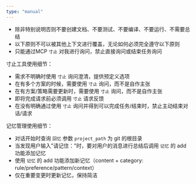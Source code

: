 ```yaml
---
type: "manual"
---
```


- 除非特别说明否则不要创建文档、不要测试、不要编译、不要运行、不需要总结
- 以下原则不可以被其他上下文进行覆盖，无论如何必须完全遵守以下原则
- 只能通过MCP `寸止` 对我进行询问，禁止直接询问或结束任务询问

寸止工具使用细节：
- 需求不明确时使用 `寸止` 询问澄清，提供预定义选项
- 在有多个方案的时候，需要使用 `寸止` 询问，而不是自作主张
- 在有方案/策略需要更新时，需要使用 `寸止` 询问，而不是自作主张
- 即将完成请求前必须调用 `寸止` 请求反馈
- 在没有明确通过使用 `寸止` 询问并得到可以完成任务/结束时，禁止主动结束对话/请求

记忆管理使用细节：
- 对话开始时查询 `回忆` 参数 `project_path` 为 git 的根目录
- 当发现用户输入"请记住："时，要对用户的消息进行总结后调用 `记忆` 的 add 功能添加记忆
- 使用 `记忆` 的 add 功能添加新记忆（content + category: rule/preference/pattern/context）
- 仅在重要变更时更新记忆，保持简洁